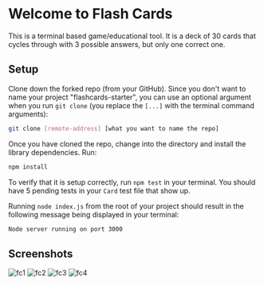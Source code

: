 # Welcome to Flash Cards

This is a terminal based game/educational tool. It is a deck of 30 cards that cycles through with 3 possible answers, but only one correct one. 

## Setup

Clone down the forked repo (from your GitHub). Since you don't want to name your project "flashcards-starter", you can use an optional argument when you run `git clone` (you replace the `[...]` with the terminal command arguments):

```bash
git clone [remote-address] [what you want to name the repo]
```

Once you have cloned the repo, change into the directory and install the library dependencies. Run:

```bash
npm install
```

To verify that it is setup correctly, run `npm test` in your terminal. You should have 5 pending tests in your `Card` test file that show up.

Running `node index.js` from the root of your project should result in the following message being displayed in your terminal: 

```bash
Node server running on port 3000
```

## Screenshots 

![fc1](https://user-images.githubusercontent.com/45186438/66182278-ed5da980-e663-11e9-9b0c-c4926d9e7e95.png)
![fc2](https://user-images.githubusercontent.com/45186438/66182281-edf64000-e663-11e9-94ef-cecebf517faa.png)
![fc3](https://user-images.githubusercontent.com/45186438/66182280-ed5da980-e663-11e9-8ec8-cd5a3dde4f41.png)
![fc4](https://user-images.githubusercontent.com/45186438/66182279-ed5da980-e663-11e9-8696-06af051861d7.png)

